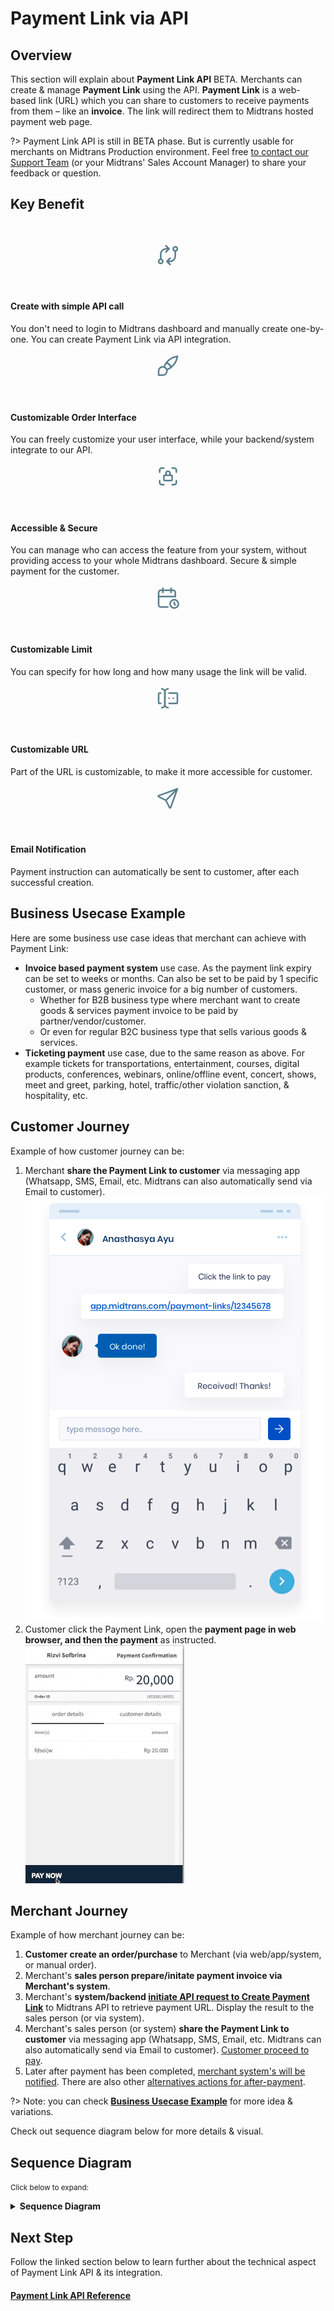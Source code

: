 # Payment Link via API

## Overview
This section will explain about **Payment Link API** <span class="badge badge-yellow">BETA</span>. Merchants can create & manage **Payment Link** using the API. **Payment Link** is a web-based link (URL) which you can share to customers to receive payments from them – like an **invoice**. The link will redirect them to Midtrans hosted payment web page.

?> Payment Link API is still in <span class="badge badge-yellow">BETA</span> phase. But is currently usable for merchants on Midtrans Production environment. Feel free [to contact our Support Team](https://midtrans.com/contact-us) (or your Midtrans' Sales Account Manager) to share your feedback or question.

## Key Benefit
<br>

<!-- @NOTE: SVG icons generated from: https://tablericons.com/ size: 40, color: 597e8d
Because of limited time. Should properly ask MKT team for icons?
-->

<div class="cards-r-3">
  <div class="my-card card-smaller">

<p style="text-align: center;">
  <svg xmlns="http://www.w3.org/2000/svg" class="icon icon-tabler icon-tabler-exchange" width="40" height="40" viewBox="0 0 24 24" stroke-width="1.5" stroke="#597e8d" fill="none" stroke-linecap="round" stroke-linejoin="round">
  <path stroke="none" d="M0 0h24v24H0z" fill="none"/>
  <circle cx="5" cy="18" r="2" />
  <circle cx="19" cy="6" r="2" />
  <path d="M19 8v5a5 5 0 0 1 -5 5h-3l3 -3m0 6l-3 -3" />
  <path d="M5 16v-5a5 5 0 0 1 5 -5h3l-3 -3m0 6l3 -3" />
</svg>
</p><br>

<h4 class="my-card-title">Create with simple API call</h4>

You don't need to login to Midtrans dashboard and manually create one-by-one. You can create Payment Link via API integration.

  </div>
  <div class="my-card card-smaller">

<p style="text-align: center;">
  <svg xmlns="http://www.w3.org/2000/svg" class="icon icon-tabler icon-tabler-brush" width="40" height="40" viewBox="0 0 24 24" stroke-width="1.5" stroke="#597e8d" fill="none" stroke-linecap="round" stroke-linejoin="round">
  <path stroke="none" d="M0 0h24v24H0z" fill="none"/>
  <path d="M3 21v-4a4 4 0 1 1 4 4h-4" />
  <path d="M21 3a16 16 0 0 0 -12.8 10.2" />
  <path d="M21 3a16 16 0 0 1 -10.2 12.8" />
  <path d="M10.6 9a9 9 0 0 1 4.4 4.4" />
</svg>
</p><br>

<h4 class="my-card-title">Customizable Order Interface</h4>

You can freely customize your user interface, while your backend/system integrate to our API.

  </div>
  <div class="my-card card-smaller">

<p style="text-align: center;">
  <svg xmlns="http://www.w3.org/2000/svg" class="icon icon-tabler icon-tabler-lock-access" width="40" height="40" viewBox="0 0 24 24" stroke-width="1.5" stroke="#597e8d" fill="none" stroke-linecap="round" stroke-linejoin="round">
  <path stroke="none" d="M0 0h24v24H0z" fill="none"/>
  <path d="M4 8v-2a2 2 0 0 1 2 -2h2" />
  <path d="M4 16v2a2 2 0 0 0 2 2h2" />
  <path d="M16 4h2a2 2 0 0 1 2 2v2" />
  <path d="M16 20h2a2 2 0 0 0 2 -2v-2" />
  <rect x="8" y="11" width="8" height="5" rx="1" />
  <path d="M10 11v-2a2 2 0 1 1 4 0v2" />
</svg>
</p><br>

<h4 class="my-card-title">Accessible & Secure</h4>

You can manage who can access the feature from your system, without providing access to your whole Midtrans dashboard. Secure & simple payment for the customer.

  </div>
  <div class="my-card card-smaller">

<p style="text-align: center;">
  <svg xmlns="http://www.w3.org/2000/svg" class="icon icon-tabler icon-tabler-calendar-time" width="40" height="40" viewBox="0 0 24 24" stroke-width="1.5" stroke="#597e8d" fill="none" stroke-linecap="round" stroke-linejoin="round">
  <path stroke="none" d="M0 0h24v24H0z" fill="none"/>
  <path d="M11.795 21h-6.795a2 2 0 0 1 -2 -2v-12a2 2 0 0 1 2 -2h12a2 2 0 0 1 2 2v4" />
  <circle cx="18" cy="18" r="4" />
  <path d="M15 3v4" />
  <path d="M7 3v4" />
  <path d="M3 11h16" />
  <path d="M18 16.496v1.504l1 1" />
</svg>
</p><br>

<h4 class="my-card-title">Customizable Limit</h4>

You can specify for how long and how many usage the link will be valid.

  </div>
  <div class="my-card card-smaller">

<p style="text-align: center;">
  <svg xmlns="http://www.w3.org/2000/svg" class="icon icon-tabler icon-tabler-forms" width="40" height="40" viewBox="0 0 24 24" stroke-width="1.5" stroke="#597e8d" fill="none" stroke-linecap="round" stroke-linejoin="round">
  <path stroke="none" d="M0 0h24v24H0z" fill="none"/>
  <path d="M12 3a3 3 0 0 0 -3 3v12a3 3 0 0 0 3 3" />
  <path d="M6 3a3 3 0 0 1 3 3v12a3 3 0 0 1 -3 3" />
  <path d="M13 7h7a1 1 0 0 1 1 1v8a1 1 0 0 1 -1 1h-7" />
  <path d="M5 7h-1a1 1 0 0 0 -1 1v8a1 1 0 0 0 1 1h1" />
  <path d="M17 12h.01" />
  <path d="M13 12h.01" />
</svg>
</p><br>

<h4 class="my-card-title">Customizable URL</h4>

Part of the URL is customizable, to make it more accessible for customer.

  </div>
  <div class="my-card card-smaller">

<p style="text-align: center;">
  <svg xmlns="http://www.w3.org/2000/svg" class="icon icon-tabler icon-tabler-send" width="40" height="40" viewBox="0 0 24 24" stroke-width="1.5" stroke="#597e8d" fill="none" stroke-linecap="round" stroke-linejoin="round">
  <path stroke="none" d="M0 0h24v24H0z" fill="none"/>
  <line x1="10" y1="14" x2="21" y2="3" />
  <path d="M21 3l-6.5 18a0.55 .55 0 0 1 -1 0l-3.5 -7l-7 -3.5a0.55 .55 0 0 1 0 -1l18 -6.5" />
</svg>
</p><br>

<h4 class="my-card-title">Email Notification</h4>

Payment instruction can automatically be sent to customer, after each successful creation.

  </div>
  
</div>

## Business Usecase Example
Here are some business use case ideas that merchant can achieve with Payment Link:
- **Invoice based payment system** use case. As the payment link expiry can be set to weeks or months. Can also be set to be paid by 1 specific customer, or mass generic invoice for a big number of customers.
  - Whether for B2B business type where merchant want to create goods & services payment invoice to be paid by partner/vendor/customer.
  - Or even for regular B2C business type that sells various goods & services.
- **Ticketing payment** use case, due to the same reason as above. For example tickets for transportations, entertainment, courses, digital products, conferences, webinars, online/offline event, concert, shows, meet and greet, parking, hotel, traffic/other violation sanction, & hospitality, etc.

## Customer Journey
Example of how customer journey can be:
1. Merchant **share the Payment Link to customer** via messaging app (Whatsapp, SMS, Email, etc. Midtrans can also automatically send via Email to customer).
  ![Payment Link API Showcase 1](../../asset/image/paymentlink-api-showcase-1.png ':size=250')
2. Customer click the Payment Link, open the **payment page in web browser, and then the payment** as instructed.
  ![Payment Link API Showcase 2](../../asset/image/paymentlink-api-showcase-2.gif)

## Merchant Journey

Example of how merchant journey can be:

1. **Customer create an order/purchase** to Merchant (via web/app/system, or manual order).
2. Merchant's **sales person prepare/initate payment invoice via Merchant's system**.
3. Merchant's **system/backend [initiate API request to Create Payment Link](/en/technical-reference/payment-link-api.md#create-payment-link-api)** to Midtrans API to retrieve payment URL. Display the result to the sales person (or via system).
4. Merchant's sales person (or system) **share the Payment Link to customer** via messaging app (Whatsapp, SMS, Email, etc. Midtrans can also automatically send via Email to customer). [Customer proceed to pay](#customer-journey).
5. Later after payment has been completed, [merchant system's will be notified](/en/technical-reference/payment-link-api.md#handling-notifications). There are also other [alternatives actions for after-payment](#other-api-actions-amp-payment-handling).

?> Note: you can check **[Business Usecase Example](#business-usecase-example)** for more idea & variations.

Check out sequence diagram below for more details & visual.

## Sequence Diagram
<small>Click below to expand:</small>
<details>
<summary><b>Sequence Diagram</b></summary>
<article>

![Payment Link API Sequence Diagram](../../asset/image/paymentlink-api-sequence-diagram.png ':size=400')
</article>
</details>

## Next Step
Follow the linked section below to learn further about the technical aspect of Payment Link API & its integration.

<div class="my-card">

#### [Payment Link API Reference](/en/technical-reference/payment-link-api.md)
</div>